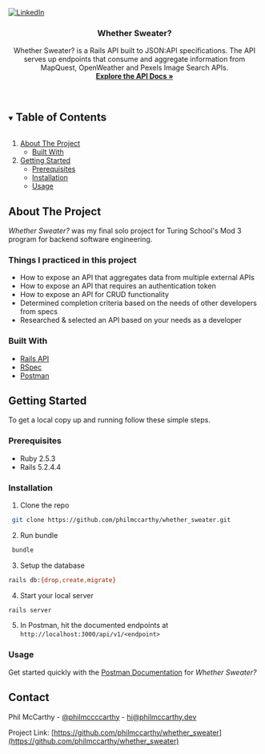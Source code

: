 <!--
*** Thanks for checking out the Best-README-Template. If you have a suggestion
*** that would make this better, please fork the repo and create a pull request
*** or simply open an issue with the tag "enhancement".
*** Thanks again! Now go create something AMAZING! :D
***
***
***
*** To avoid retyping too much info. Do a search and replace for the following:
*** philmccarthy, whether_sweater, @philmccccarthy, hi@philmccarthy.dev, Whether Sweater?, _Whether Sweater is a Rails API built to JSON:API specifications. The API serves up...endpoints! (placeholder)
-->



<!-- PROJECT SHIELDS -->
<!--
*** I'm using markdown "reference style" links for readability.
*** Reference links are enclosed in brackets [ ] instead of parentheses ( ).
*** See the bottom of this document for the declaration of the reference variables
*** for contributors-url, forks-url, etc. This is an optional, concise syntax you may use.
*** https://www.markdownguide.org/basic-syntax/#reference-style-links
-->
[![LinkedIn][linkedin-shield]][linkedin-url]



<!-- PROJECT LOGO -->
  <h3 align="center">Whether Sweater?</h3>

  <p align="center">
    Whether Sweater? is a Rails API built to JSON:API specifications. The API serves up endpoints that consume and aggregate information from MapQuest, OpenWeather and Pexels Image Search APIs.
    <br />
    <a href="https://documenter.getpostman.com/view/14287104/Tz5ndz16" target="_blank"><strong>Explore the API Docs »</strong></a>
    <br />
    <br />
  </p>
</p>



<!-- TABLE OF CONTENTS -->
<details open="open">
  <summary><h2 style="display: inline-block">Table of Contents</h2></summary>
  <ol>
    <li>
      <a href="#about-the-project">About The Project</a>
      <ul>
        <li><a href="#built-with">Built With</a></li>
      </ul>
    </li>
    <li>
      <a href="#getting-started">Getting Started</a>
      <ul>
        <li><a href="#prerequisites">Prerequisites</a></li>
        <li><a href="#installation">Installation</a></li>
        <li><a href="#usage">Usage</a></li>
      </ul>
  </ol>
</details>



<!-- ABOUT THE PROJECT -->
## About The Project

_Whether Sweater?_ was my final solo project for Turing School's Mod 3 program for backend software engineering.

### Things I practiced in this project

- How to expose an API that aggregates data from multiple external APIs
- How to expose an API that requires an authentication token
- How to expose an API for CRUD functionality
- Determined completion criteria based on the needs of other developers from specs
- Researched & selected an API based on your needs as a developer

### Built With

* [Rails API](https://guides.rubyonrails.org/api_app.html)
* [RSpec](https://github.com/rspec/rspec-rails)
* [Postman](https://postman.com)

<!-- GETTING STARTED -->
## Getting Started

To get a local copy up and running follow these simple steps.

### Prerequisites

- Ruby 2.5.3
- Rails 5.2.4.4

### Installation

1. Clone the repo
  
  ```sh
   git clone https://github.com/philmccarthy/whether_sweater.git
   ```
   
2. Run bundle
  
  ```sh
   bundle
   ```
   
3. Setup the database

  ```sh
  rails db:{drop,create,migrate}
  ```
   
4. Start your local server
   
  ```sh
  rails server
  ```
   
5. In Postman, hit the documented endpoints at `http://localhost:3000/api/v1/<endpoint>`

<!-- USAGE EXAMPLES -->
### Usage

Get started quickly with the [Postman Documentation](https://documenter.getpostman.com/view/14287104/Tz5ndz16) for _Whether Sweater?_

<!-- CONTACT -->
## Contact

Phil McCarthy - [@philmccccarthy](https://twitter.com/@philmccccarthy) - [hi@philmccarthy.dev](mailto:hi@philmccarthy.dev)

Project Link: [https://github.com/philmccarthy/whether_sweater](https://github.com/philmccarthy/whether_sweater)

<!-- MARKDOWN LINKS & IMAGES -->
<!-- https://www.markdownguide.org/basic-syntax/#reference-style-links -->
[linkedin-shield]: https://img.shields.io/badge/-LinkedIn-black.svg?style=for-the-badge&logo=linkedin&colorB=555
[linkedin-url]: https://linkedin.com/in/philmccarthy
